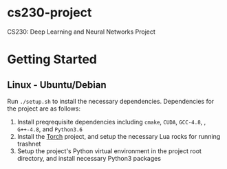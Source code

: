 # cs230-project
CS230: Deep Learning and Neural Networks Project

# Getting Started
## Linux - Ubuntu/Debian
Run `./setup.sh` to install the necessary dependencies. Dependencies for the project are as follows:

1. Install preqrequisite dependencies including `cmake`, `CUDA`, `GCC-4.8`, , `G++-4.8`, and `Python3.6`
2. Install the [Torch](http://torch.ch/docs/getting-started.html) project, and setup the necessary Lua rocks for running trashnet
3. Setup the project's Python virtual environment in the project root directory, and install necessary Python3 packages
